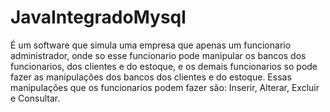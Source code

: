 # JavaIntegradoMysql
É um software que simula uma empresa que apenas um funcionario administrador, onde so esse funcionario pode manipular os bancos dos funcionarios, dos clientes e do estoque, e os demais funcionarios so pode fazer as manipulações dos bancos dos clientes e do estoque. Essas manipulações que os funcionarios podem fazer são: Inserir, Alterar, Excluir e Consultar.

